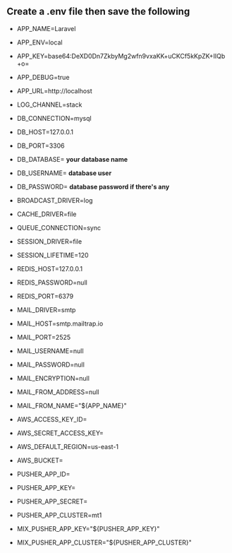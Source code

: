 ## Create a .env file then save the following

- APP_NAME=Laravel
- APP_ENV=local
- APP_KEY=base64:DeXD0Dn7ZkbyMg2wfn9vxaKK+uCKCf5kKpZK+IIQb+o=
- APP_DEBUG=true
- APP_URL=http://localhost

- LOG_CHANNEL=stack

- DB_CONNECTION=mysql
- DB_HOST=127.0.0.1
- DB_PORT=3306
- DB_DATABASE= **your database name**
- DB_USERNAME= **database user**
- DB_PASSWORD= **database password if there's any**

- BROADCAST_DRIVER=log
- CACHE_DRIVER=file
- QUEUE_CONNECTION=sync
- SESSION_DRIVER=file
- SESSION_LIFETIME=120

- REDIS_HOST=127.0.0.1
- REDIS_PASSWORD=null
- REDIS_PORT=6379

- MAIL_DRIVER=smtp
- MAIL_HOST=smtp.mailtrap.io
- MAIL_PORT=2525
- MAIL_USERNAME=null
- MAIL_PASSWORD=null
- MAIL_ENCRYPTION=null
- MAIL_FROM_ADDRESS=null
- MAIL_FROM_NAME="${APP_NAME}"

- AWS_ACCESS_KEY_ID=
- AWS_SECRET_ACCESS_KEY=
- AWS_DEFAULT_REGION=us-east-1
- AWS_BUCKET=

- PUSHER_APP_ID=
- PUSHER_APP_KEY=
- PUSHER_APP_SECRET=
- PUSHER_APP_CLUSTER=mt1

- MIX_PUSHER_APP_KEY="${PUSHER_APP_KEY}"
- MIX_PUSHER_APP_CLUSTER="${PUSHER_APP_CLUSTER}"
